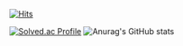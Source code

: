 [![Hits](https://hits.seeyoufarm.com/api/count/incr/badge.svg?url=https%3A%2F%2Fgithub.com%2Fzpqmdh&count_bg=%23EE7785&title_bg=%2367D5B5&icon=&icon_color=%23E7E7E7&title=hits&edge_flat=true)](https://hits.seeyoufarm.com)

[![Solved.ac Profile](http://mazassumnida.wtf/api/v2/generate_badge?boj=zpqmdh)](https://solved.ac/zpqmdh/)
![Anurag's GitHub stats](https://github-readme-stats.vercel.app/api?username=zpqmdh&count_private=true)

<!--
**zpqmdh/zpqmdh** is a ✨ _special_ ✨ repository because its `README.md` (this file) appears on your GitHub profile.

Here are some ideas to get you started:

- 🔭 I’m currently working on ...
- 🌱 I’m currently learning ...
- 👯 I’m looking to collaborate on ...
- 🤔 I’m looking for help with ...
- 💬 Ask me about ...
- 📫 How to reach me: ...
- 😄 Pronouns: ...
- ⚡ Fun fact: ...
-->
